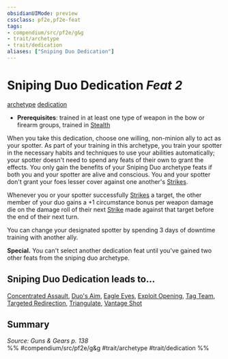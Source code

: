 ```yaml
---
obsidianUIMode: preview
cssclass: pf2e,pf2e-feat
tags:
- compendium/src/pf2e/g&g
- trait/archetype
- trait/dedication
aliases: ["Sniping Duo Dedication"]
---
```

# Sniping Duo Dedication  *Feat 2*  
[archetype](archetype.md "Archetype Feat Trait")  [dedication](dedication.md "Dedication Feat Trait")  

- **Prerequisites**: trained in at least one type of weapon in the bow or firearm groups, trained in [Stealth](skills.md#Stealth)

When you take this dedication, choose one willing, non-minion ally to act as your spotter. As part of your training in this archetype, you train your spotter in the necessary habits and techniques to use your abilities automatically; your spotter doesn't need to spend any feats of their own to grant the effects. You only gain the benefits of your Sniping Duo archetype feats if both you and your spotter are alive and conscious. You and your spotter don't grant your foes lesser cover against one another's [Strikes](strike.md).

Whenever you or your spotter successfully [Strikes](strike.md) a target, the other member of your duo gains a +1 circumstance bonus per weapon damage die on the damage roll of their next [Strike](strike.md) made against that target before the end of their next turn.

You can change your designated spotter by spending 3 days of downtime training with another ally.

**Special.** You can't select another dedication feat until you've gained two other feats from the sniping duo archetype.

## Sniping Duo Dedication leads to...

[Concentrated Assault](concentrated-assault-g-g.md), [Duo's Aim](duos-aim-g-g.md), [Eagle Eyes](eagle-eyes-g-g.md), [Exploit Opening](exploit-opening-g-g.md), [Tag Team](tag-team-g-g.md), [Targeted Redirection](targeted-redirection-g-g.md), [Triangulate](triangulate-g-g.md), [Vantage Shot](vantage-shot-g-g.md)

## Summary

*Source: Guns & Gears p. 138*  
%% #compendium/src/pf2e/g&g #trait/archetype #trait/dedication %%